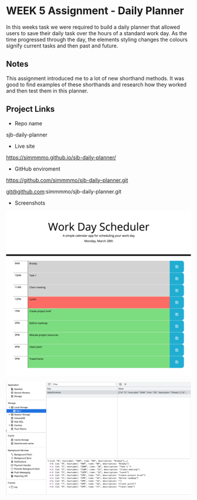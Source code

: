 # WEEK 5 Assignment - Daily Planner
In this weeks task we were required to build a daily planner that allowed users to save their daily task over the hours of a standard work day. As the time progressed through the day, the elements styling changes the colours signify current tasks and then past and future.


## Notes 
This assignment introduced me to a lot of new shorthand methods. It was good to find examples of these shorthands and research how they worked and then test them in this planner.


## Project Links

* Repo name

sjb-daily-planner

* Live site

https://simmmmo.github.io/sjb-daily-planner/

* GitHub enviroment

https://github.com/simmmmo/sjb-daily-planner.git

git@github.com:simmmmo/sjb-daily-planner.git

* Screenshots

![Daily planner](./assets/screenshots/daily-planner-screenshot.png)

![Saved results](./assets/screenshots/saved-tasks.png)
